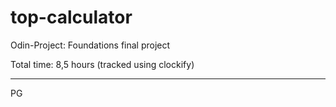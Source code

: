# top-calculator
Odin-Project: Foundations final project

Total time: 8,5 hours (tracked using clockify)

---

PG

